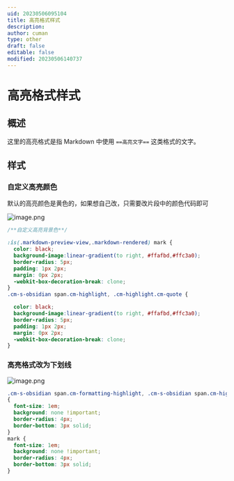 ```yaml
---
uid: 20230506095104
title: 高亮格式样式
description: 
author: cuman
type: other
draft: false
editable: false
modified: 20230506140737
---
```


# 高亮格式样式

## 概述

这里的高亮格式是指 Markdown 中使用 `==高亮文字==` 这类格式的文字。

## 样式

### 自定义高亮颜色

默认的高亮颜色是黄色的，如果想自己改，只需要改片段中的颜色代码即可

![image.png](https://cdn.pkmer.cn/images/202305061003845.png!pkmer)

```css
/**自定义高亮背景色**/

:is(.markdown-preview-view,.markdown-rendered) mark {
  color: black;
  background-image:linear-gradient(to right, #ffafbd,#ffc3a0);
  border-radius: 5px;
  padding: 1px 2px;
  margin: 0px 2px;
  -webkit-box-decoration-break: clone;
}
.cm-s-obsidian span.cm-highlight, .cm-highlight.cm-quote {

  color: black;
  background-image:linear-gradient(to right, #ffafbd,#ffc3a0);
  border-radius: 5px;
  padding: 1px 2px;
  margin: 0px 2px;
  -webkit-box-decoration-break: clone;
}
```

### 高亮格式改为下划线

![image.png](https://cdn.pkmer.cn/images/202305060958578.png!pkmer)

```css
.cm-s-obsidian span.cm-formatting-highlight, .cm-s-obsidian span.cm-highlight
{
  font-size: 1em;
  background: none !important;
  border-radius: 4px;
  border-bottom: 3px solid;
}
mark {
  font-size: 1em;
  background: none !important;
  border-radius: 4px;
  border-bottom: 3px solid;
}
```